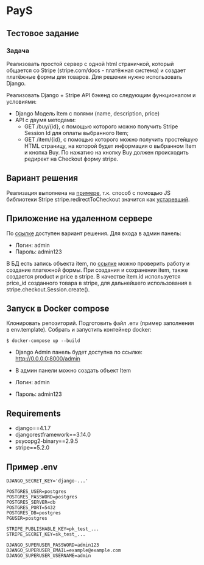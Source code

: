 # PayS

## Тестовое задание

### Задача

Реализовать простой сервер с одной html страничкой, который общается со Stripe
(stripe.com/docs - платёжная система) и создает платёжные формы для товаров.
Для решения нужно использовать Django.

Реализовать Django + Stripe API бэкенд со следующим функционалом и условиями:

- Django Модель Item с полями (name, description, price)
- API с двумя методами:
	- GET /buy/{id}, c помощью которого можно получить Stripe Session Id для оплаты выбранного Item;
	- GET /item/{id}, c помощью которого можно получить простейшую HTML страницу, на которой будет информация о выбранном Item и кнопка Buy. По нажатию на кнопку Buy должен происходить редирект на Checkout форму stripe.


## Вариант решения

Реализация выполнена на <a href='https://stripe.com/docs/payments/accept-a-payment?integration=checkout'>примере</a>, т.к. способ с помощью JS библиотеки Stripe stripe.redirectToCheckout значится как  <a href='https://stripe.com/docs/js/deprecated/redirect_to_checkout'>устаревший</a>.

## Приложение на удаленном сервере

По <a href='https://p01--djangotemplate--gnp8czv5jk6h.code.run/admin/'>ссылке</a> доступен вариант решения. Для входа в админ панель:
- Логин: admin
- Пароль: admin123

В БД есть запись объекта item, по <a href='https://p01--djangotemplate--gnp8czv5jk6h.code.run/item/price_1Mg3Y8Kmu7TNGGYCUO6iM5G6/'>ссылке</a> можно проверить работу и создание платежной формы.
При создания и сохранении item, также создается product и price в stripe.
В качестве item.id используется price_id созданного товара в stripe, для дальнейшего использования в stripe.checkout.Session.create().



## Запуск в Docker compose

Клонировать репозиторий. Подготовить файл .env (пример заполнения в env.template).
Собрать и запустить контейнер docker:


	$ docker-compose up --build

- Django Admin панель будет доступна по ссылке: http://0.0.0.0:8000/admin
- В админ панели можно создать объект Item

- Логин: admin
- Пароль: admin123


## Requirements

- django==4.1.7
- djangorestframework==3.14.0
- psycopg2-binary==2.9.5
- stripe==5.2.0

## Пример .env

	DJANGO_SECRET_KEY='django-...'

	POSTGRES_USER=postgres
	POSTGRES_PASSWORD=postgres
	POSTGRES_SERVER=db
	POSTGRES_PORT=5432
	POSTGRES_DB=postgres
	PGUSER=postgres

	STRIPE_PUBLISHABLE_KEY=pk_test_...
	STRIPE_SECRET_KEY=sk_test_...

	DJANGO_SUPERUSER_PASSWORD=admin123
	DJANGO_SUPERUSER_EMAIL=example@example.com
	DJANGO_SUPERUSER_USERNAME=admin
